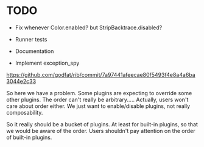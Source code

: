 # TODO

* Fix whenever Color.enabled? but StripBacktrace.disabled?

* Runner tests
* Documentation
* Implement exception_spy

<https://github.com/godfat/rib/commit/7a97441afeecae80f5493f4e8a4a6ba3044e2c33>

So here we have a problem. Some plugins are expecting to override
some other plugins. The order can't really be arbitrary.....
Actually, users won't care about order either. We just want to
enable/disable plugins, not really composability.

So it really should be a bucket of plugins. At least for built-in plugins,
so that we would be aware of the order. Users shouldn't pay attention
on the order of built-in plugins.
